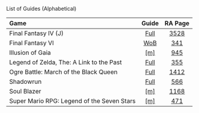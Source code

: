 List of Guides (Alphabetical) 

|Game|Guide|RA Page|
|:--|:--:|:--:|
|Final Fantasy IV (J)|[Full](Final-Fantasy-IV-(J)-(SNES))|[3528](https://retroachievements.org/game/3528)|
|Final Fantasy VI|[WoB](Final-Fantasy-VI-(SNES))|[341](https://retroachievements.org/game/341)|
|Illusion of Gaia|[[m]](Illusion-of-Gaia-(SNES))|[945](https://retroachievements.org/game/945)|
|Legend of Zelda, The: A Link to the Past|[Full](The-Legend-of-Zelda,-A-Link-to-the-Past-(SNES))|[355](https://retroachievements.org/game/355)|
|Ogre Battle: March of the Black Queen|[Full](https://github.com/RetroAchievements/guides/wiki/Ogre-Battle:-March-of-the-Black-Queen-(SNES))|[1412](https://retroachievements.org/game/1412)|
|Shadowrun|[Full](Shadowrun-(SNES))|[566](https://retroachievements.org/game/566)|
|Soul Blazer|[[m]](Soul-Blazer-(SNES))|[1168](https://retroachievements.org/game/1168)|
|Super Mario RPG: Legend of the Seven Stars|[[m]](Super-Mario-RPG-Legend-of-the-Seven-Stars-(SNES))|[471](https://retroachievements.org/game/471)|
